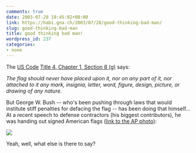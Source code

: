 ```yaml
---
comments: true
date: 2003-07-28 19:45:02+00:00
link: https://habi.gna.ch/2003/07/28/good-thinking-bad-man/
slug: good-thinking-bad-man
title: good thinking bad man!
wordpress_id: 237
categories:
- none
---
```


The [US Code](http://www4.law.cornell.edu/uscode/) [Title 4, Chapter 1, Section 8 (g)](http://www4.law.cornell.edu/uscode/4/8.html) says:



_The flag should never have placed upon it, nor on any part of it, nor attached to it any mark, insignia, letter, word, figure, design, picture, or drawing of any nature._



But George W. Bush -- who's been pushing through laws that would institute stiff penalties for defacing the flag -- has been doing that himself... At a recent speech to defense contractors (his biggest contributors), he was handing out signed American flags ([link to the AP photo](http://story.news.yahoo.com/news?tmpl=story&u=/030725/168/4s8z4.html)):   


[![](https://habi.gna.ch/blog/images/bush-tm.jpg)](https://habi.gna.ch/blog/images/bush.jpg)  


Yeah, well, what else is there to say?
